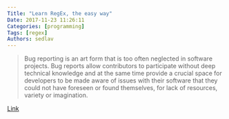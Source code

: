 ```yaml
---
Title: "Learn RegEx, the easy way"
Date: 2017-11-23 11:26:11
Categories: [programming]
Tags: [regex]
Authors: sedlav
---
```


> Bug reporting is an art form that is too often neglected in software projects. Bug reports allow contributors to participate without deep technical knowledge and at the same time provide a crucial space for developers to be made aware of issues with their software that they could not have foreseen or found themselves, for lack of resources, variety or imagination.

[Link](https://anarc.at/blog/2016-10-14-bug-reporting/)
